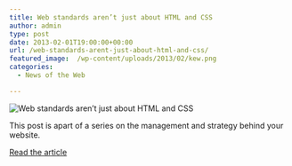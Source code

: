 ```yaml
---
title: Web standards aren’t just about HTML and CSS
author: admin
type: post
date: 2013-02-01T19:00:00+00:00
url: /web-standards-arent-just-about-html-and-css/
featured_image:  /wp-content/uploads/2013/02/kew.png
categories:
  - News of the Web

---
```

<img src="https://i2.wp.com/boagworld.com/wp-content/uploads/2013/01/kew.png?w=700" alt="Web standards aren’t just about HTML and CSS" data-recalc-dims="1" />

This post is apart of a series on the management and strategy behind your website.

<a href="http://boagworld.com/design/web-standards-arent-just-about-html-and-css/" title="Web standards aren’t just about HTML and CSS" target="_blank">Read the article</a>